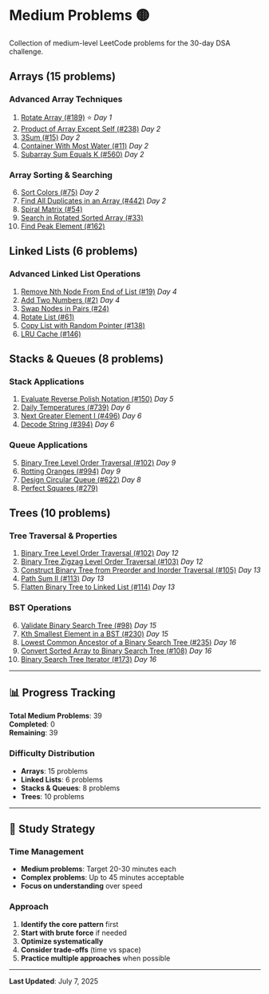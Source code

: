 # Medium Problems 🟡

Collection of medium-level LeetCode problems for the 30-day DSA challenge.

## Arrays (15 problems)

### Advanced Array Techniques
1. [Rotate Array (#189)](https://leetcode.com/problems/rotate-array/) ⭐ *Day 1*
2. [Product of Array Except Self (#238)](https://leetcode.com/problems/product-of-array-except-self/) *Day 2*
3. [3Sum (#15)](https://leetcode.com/problems/3sum/) *Day 2*
4. [Container With Most Water (#11)](https://leetcode.com/problems/container-with-most-water/) *Day 2*
5. [Subarray Sum Equals K (#560)](https://leetcode.com/problems/subarray-sum-equals-k/) *Day 2*

### Array Sorting & Searching
6. [Sort Colors (#75)](https://leetcode.com/problems/sort-colors/) *Day 2*
7. [Find All Duplicates in an Array (#442)](https://leetcode.com/problems/find-all-duplicates-in-an-array/) *Day 2*
8. [Spiral Matrix (#54)](https://leetcode.com/problems/spiral-matrix/)
9. [Search in Rotated Sorted Array (#33)](https://leetcode.com/problems/search-in-rotated-sorted-array/)
10. [Find Peak Element (#162)](https://leetcode.com/problems/find-peak-element/)

## Linked Lists (6 problems)

### Advanced Linked List Operations
1. [Remove Nth Node From End of List (#19)](https://leetcode.com/problems/remove-nth-node-from-end-of-list/) *Day 4*
2. [Add Two Numbers (#2)](https://leetcode.com/problems/add-two-numbers/) *Day 4*
3. [Swap Nodes in Pairs (#24)](https://leetcode.com/problems/swap-nodes-in-pairs/)
4. [Rotate List (#61)](https://leetcode.com/problems/rotate-list/)
5. [Copy List with Random Pointer (#138)](https://leetcode.com/problems/copy-list-with-random-pointer/)
6. [LRU Cache (#146)](https://leetcode.com/problems/lru-cache/)

## Stacks & Queues (8 problems)

### Stack Applications
1. [Evaluate Reverse Polish Notation (#150)](https://leetcode.com/problems/evaluate-reverse-polish-notation/) *Day 5*
2. [Daily Temperatures (#739)](https://leetcode.com/problems/daily-temperatures/) *Day 6*
3. [Next Greater Element I (#496)](https://leetcode.com/problems/next-greater-element-i/) *Day 6*
4. [Decode String (#394)](https://leetcode.com/problems/decode-string/) *Day 6*

### Queue Applications
5. [Binary Tree Level Order Traversal (#102)](https://leetcode.com/problems/binary-tree-level-order-traversal/) *Day 9*
6. [Rotting Oranges (#994)](https://leetcode.com/problems/rotting-oranges/) *Day 9*
7. [Design Circular Queue (#622)](https://leetcode.com/problems/design-circular-queue/) *Day 8*
8. [Perfect Squares (#279)](https://leetcode.com/problems/perfect-squares/)

## Trees (10 problems)

### Tree Traversal & Properties
1. [Binary Tree Level Order Traversal (#102)](https://leetcode.com/problems/binary-tree-level-order-traversal/) *Day 12*
2. [Binary Tree Zigzag Level Order Traversal (#103)](https://leetcode.com/problems/binary-tree-zigzag-level-order-traversal/) *Day 12*
3. [Construct Binary Tree from Preorder and Inorder Traversal (#105)](https://leetcode.com/problems/construct-binary-tree-from-preorder-and-inorder-traversal/) *Day 13*
4. [Path Sum II (#113)](https://leetcode.com/problems/path-sum-ii/) *Day 13*
5. [Flatten Binary Tree to Linked List (#114)](https://leetcode.com/problems/flatten-binary-tree-to-linked-list/) *Day 13*

### BST Operations
6. [Validate Binary Search Tree (#98)](https://leetcode.com/problems/validate-binary-search-tree/) *Day 15*
7. [Kth Smallest Element in a BST (#230)](https://leetcode.com/problems/kth-smallest-element-in-a-bst/) *Day 15*
8. [Lowest Common Ancestor of a Binary Search Tree (#235)](https://leetcode.com/problems/lowest-common-ancestor-of-a-binary-search-tree/) *Day 16*
9. [Convert Sorted Array to Binary Search Tree (#108)](https://leetcode.com/problems/convert-sorted-array-to-binary-search-tree/) *Day 16*
10. [Binary Search Tree Iterator (#173)](https://leetcode.com/problems/binary-search-tree-iterator/) *Day 16*

---

## 📊 Progress Tracking

**Total Medium Problems**: 39  
**Completed**: 0  
**Remaining**: 39  

### Difficulty Distribution
- **Arrays**: 15 problems
- **Linked Lists**: 6 problems  
- **Stacks & Queues**: 8 problems
- **Trees**: 10 problems

---

## 🎯 Study Strategy

### Time Management
- **Medium problems**: Target 20-30 minutes each
- **Complex problems**: Up to 45 minutes acceptable
- **Focus on understanding** over speed

### Approach
1. **Identify the core pattern** first
2. **Start with brute force** if needed
3. **Optimize systematically** 
4. **Consider trade-offs** (time vs space)
5. **Practice multiple approaches** when possible

---

**Last Updated**: July 7, 2025